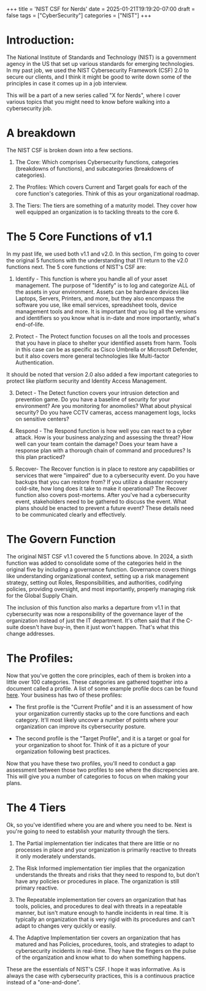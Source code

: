 +++
title = 'NIST CSF for Nerds'
date = 2025-01-21T19:19:20-07:00
draft = false
tags = ["CyberSecurity"]
categories = ["NIST"]
+++

# Introduction:

The National Institute of Standards and Technology (NIST) is a government agency in the US that set up various standards for emerging technologies. In my past job, we used the NIST Cybersecurity Framework (CSF) 2.0 to secure our clients, and I think it might be good to write down some of the principles in case it comes up in a job interview.

This will be a part of a new series called "X for Nerds", where I cover various topics that you might need to know before walking into a cybersecurity job. 

# A breakdown

The NIST CSF is broken down into a few sections.

1. The Core: Which comprises Cybersecurity functions, categories (breakdowns of functions), and subcategories (breakdowns of categories).

2. The Profiles: Which covers Current and Target goals for each of the core function's categories. Think of this as your organizational roadmap.

3. The Tiers: The tiers are something of a maturity model. They cover how well equipped an organization is to tackling threats to the core 6.

# The 5 Core Functions of v1.1

In my past life, we used both v1.1 and v2.0. In this section, I'm going to cover the original 5 functions with the understanding that I'll return to the v2.0 functions next. The 5 core functions of NIST's CSF are:

1. Identify - This function is where you handle all of your asset management. The purpose of "Identify" is to log and categorize ALL of the assets in your environment. Assets can be hardware devices like Laptops, Servers, Printers, and more, but they also encompass the software you use, like email services, spreadsheet tools, device management tools and more. It is important that you log all the versions and identifiers so you know what is in-date and more importantly, what's end-of-life.

2. Protect - The Protect function focuses on all the tools and processes that you have in place to shelter your identified assets from harm. Tools in this case can be as specific as Cisco Umbrella or Microsoft Defender, but it also covers more general technologies like Multi-factor Authentication.

It should be noted that version 2.0 also added a few important categories to protect like platform security and Identity Access Management.

3. Detect - The Detect function covers your intrusion detection and prevention game. Do you have a baseline of security for your environment? Are you monitoring for anomolies? What about physical security? Do you have CCTV cameras, access management logs, locks on sensitive centers?

4. Respond - The Respond function is how well you can react to a cyber attack. How is your business analyzing and assessing the threat? How well can your team contain the damage? Does your team have a response plan with a thorough chain of command and procedures? Is this plan practiced?

5. Recover- The Recover function is in place to restore any capabilities or services that were "impaired" due to a cybersecurity event. Do you have backups that you can restore from? If you utilize a disaster recovery cold-site, how long does it take to make it operational? The Recover function also covers post-mortems. After you've had a cybersecurity event, stakeholders need to be gathered to discuss the event. What plans should be enacted to prevent a future event? These details need to be communicated clearly and effectively.


# The Govern Function

The original NIST CSF v1.1 covered the 5 functions above. In 2024, a sixth function was added to consolidate some of the categories held in the original five by including a governance function. Governance covers things like understanding organizational context, setting up a risk management strategy, setting out Roles, Responsibilities, and authorities, codifying policies, providing oversight, and most importantly, properly managing risk for the Global Supply Chain. 

The inclusion of this function also marks a departure from v1.1 in that cybersecurity was now a responsibility of the governance layer of the organization instead of just the IT department. It's often said that if the C-suite doesn't have buy-in, then it just won't happen. That's what this change addresses.

# The Profiles:

Now that you've gotten the core principles, each of them is broken into a little over 100 categories. These categories are gathered together into a document called a profile. A list of some example profile docs can be found [here](https://www.nccoe.nist.gov/examples-community-profiles). Your business has two of these profiles:

* The first profile is the "Current Profile" and it is an assessment of how your organization currently stacks up to the core functions and each category. It'll most likely uncover a number of points where your organization can improve its cybersecurity posture.

* The second profile is the "Target Profile", and it is a target or goal for your organization to shoot for. Think of it as a picture of your organization following best practices.

Now that you have these two profiles, you'll need to conduct a gap assessment between those two profiles to see where the discrepencies are. This will give you a number of categories to focus on when making your plans.

# The 4 Tiers

Ok, so you've identified where you are and where you need to be. Next is you're going to need to establish your maturity through the tiers.

1. The Partial implementation tier indicates that there are little or no processes in place and your organization is primarily reactive to threats it only moderately understands.

2. The Risk Informed implementation tier implies that the organization understands the threats and risks that they need to respond to, but don't have any policies or procedures in place. The organization is still primary reactive.

3. The Repeatable implementation tier covers an organization that has tools, policies, and procedures to deal with threats in a repeatable manner, but isn't mature enough to handle incidents in real time. It is typically an organization that is very rigid with its procedures and can't adapt to changes very quickly or easily.

4. The Adaptive Implementation tier covers an organization that has matured and has Policies, procedures, tools, and strategies to adapt to cybersecurity incidents in real-time. They have the fingers on the pulse of the organization and know what to do when something happens.

These are the essentials of NIST's CSF. I hope it was informative. As is always the case with cybersecurity practices, this is a continuous practice instead of a "one-and-done".
